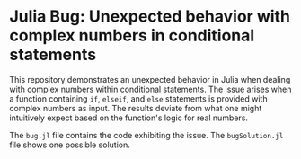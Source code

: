 # Julia Bug: Unexpected behavior with complex numbers in conditional statements

This repository demonstrates an unexpected behavior in Julia when dealing with complex numbers within conditional statements. The issue arises when a function containing `if`, `elseif`, and `else` statements is provided with complex numbers as input.  The results deviate from what one might intuitively expect based on the function's logic for real numbers.

The `bug.jl` file contains the code exhibiting the issue. The `bugSolution.jl` file shows one possible solution.
